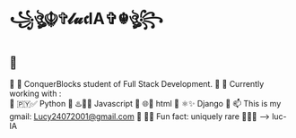 # ꧁ঔৣ☬✞𝓵𝓾𝖈IA✞☬ঔৣ꧂
##             🦄
🦋 🌱 ConquerBlocks student of Full Stack Development.
🦋 🔭 Currently working with :  
🦋 🇵🇾✅ Python 
🦋 ♨️‌👨‍💻‌ Javascript
🦋 🌐🚀 html 
🦋 ⚛️✨ Django
🦋 📫 This is my gmail: Lucy24072001@gmail.com
🦋 🎡🎪 Fun fact: uniquely rare 🎠🎆🎢
--> luc-IA
